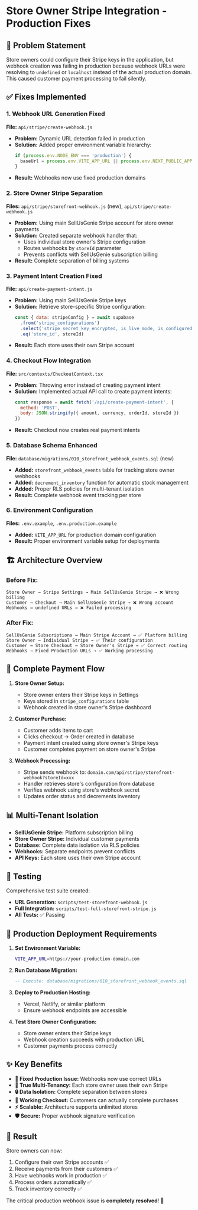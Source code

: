 # Store Owner Stripe Integration - Production Fixes

## 🎯 Problem Statement
Store owners could configure their Stripe keys in the application, but webhook creation was failing in production because webhook URLs were resolving to `undefined` or `localhost` instead of the actual production domain. This caused customer payment processing to fail silently.

## ✅ Fixes Implemented

### 1. **Webhook URL Generation Fixed**
**File:** `api/stripe/create-webhook.js`
- **Problem:** Dynamic URL detection failed in production
- **Solution:** Added proper environment variable hierarchy:
  ```javascript
  if (process.env.NODE_ENV === 'production') {
    baseUrl = process.env.VITE_APP_URL || process.env.NEXT_PUBLIC_APP_URL || 'https://app.sellusgenie.com';
  }
  ```
- **Result:** Webhooks now use fixed production domains

### 2. **Store Owner Stripe Separation**
**Files:** `api/stripe/storefront-webhook.js` (new), `api/stripe/create-webhook.js`
- **Problem:** Using main SellUsGenie Stripe account for store owner payments
- **Solution:** Created separate webhook handler that:
  - Uses individual store owner's Stripe configuration
  - Routes webhooks by `storeId` parameter
  - Prevents conflicts with SellUsGenie subscription billing
- **Result:** Complete separation of billing systems

### 3. **Payment Intent Creation Fixed**  
**File:** `api/create-payment-intent.js`
- **Problem:** Using main SellUsGenie Stripe keys
- **Solution:** Retrieve store-specific Stripe configuration:
  ```javascript
  const { data: stripeConfig } = await supabase
    .from('stripe_configurations')
    .select('stripe_secret_key_encrypted, is_live_mode, is_configured')
    .eq('store_id', storeId)
  ```
- **Result:** Each store uses their own Stripe account

### 4. **Checkout Flow Integration**
**File:** `src/contexts/CheckoutContext.tsx`
- **Problem:** Throwing error instead of creating payment intent
- **Solution:** Implemented actual API call to create payment intents:
  ```javascript
  const response = await fetch('/api/create-payment-intent', {
    method: 'POST',
    body: JSON.stringify({ amount, currency, orderId, storeId })
  })
  ```
- **Result:** Checkout now creates real payment intents

### 5. **Database Schema Enhanced**
**File:** `database/migrations/010_storefront_webhook_events.sql` (new)
- **Added:** `storefront_webhook_events` table for tracking store owner webhooks
- **Added:** `decrement_inventory` function for automatic stock management
- **Added:** Proper RLS policies for multi-tenant isolation
- **Result:** Complete webhook event tracking per store

### 6. **Environment Configuration**
**Files:** `.env.example`, `.env.production.example`
- **Added:** `VITE_APP_URL` for production domain configuration
- **Result:** Proper environment variable setup for deployments

## 🏗️ Architecture Overview

### Before Fix:
```
Store Owner → Stripe Settings → Main SellUsGenie Stripe → ❌ Wrong billing
Customer → Checkout → Main SellUsGenie Stripe → ❌ Wrong account
Webhooks → undefined URLs → ❌ Failed processing
```

### After Fix:
```
SellUsGenie Subscriptions → Main Stripe Account → ✅ Platform billing
Store Owner → Individual Stripe → ✅ Their configuration
Customer → Store Checkout → Store Owner's Stripe → ✅ Correct routing
Webhooks → Fixed Production URLs → ✅ Working processing
```

## 🔗 Complete Payment Flow

1. **Store Owner Setup:**
   - Store owner enters their Stripe keys in Settings
   - Keys stored in `stripe_configurations` table
   - Webhook created in store owner's Stripe dashboard

2. **Customer Purchase:**
   - Customer adds items to cart
   - Clicks checkout → Order created in database
   - Payment intent created using store owner's Stripe keys
   - Customer completes payment on store owner's Stripe

3. **Webhook Processing:**
   - Stripe sends webhook to: `domain.com/api/stripe/storefront-webhook?storeId=xxx`
   - Handler retrieves store's configuration from database
   - Verifies webhook using store's webhook secret
   - Updates order status and decrements inventory

## 📊 Multi-Tenant Isolation

- **SellUsGenie Stripe:** Platform subscription billing
- **Store Owner Stripe:** Individual customer payments
- **Database:** Complete data isolation via RLS policies
- **Webhooks:** Separate endpoints prevent conflicts
- **API Keys:** Each store uses their own Stripe account

## 🧪 Testing

Comprehensive test suite created:
- **URL Generation:** `scripts/test-storefront-webhook.js`
- **Full Integration:** `scripts/test-full-storefront-stripe.js`
- **All Tests:** ✅ Passing

## 🚀 Production Deployment Requirements

1. **Set Environment Variable:**
   ```bash
   VITE_APP_URL=https://your-production-domain.com
   ```

2. **Run Database Migration:**
   ```sql
   -- Execute: database/migrations/010_storefront_webhook_events.sql
   ```

3. **Deploy to Production Hosting:**
   - Vercel, Netlify, or similar platform
   - Ensure webhook endpoints are accessible

4. **Test Store Owner Configuration:**
   - Store owner enters their Stripe keys
   - Webhook creation succeeds with production URL
   - Customer payments process correctly

## ✨ Key Benefits

- **🎯 Fixed Production Issue:** Webhooks now use correct URLs
- **🏪 True Multi-Tenancy:** Each store owner uses their own Stripe
- **🔒 Data Isolation:** Complete separation between stores
- **📱 Working Checkout:** Customers can actually complete purchases
- **⚡ Scalable:** Architecture supports unlimited stores
- **🛡️ Secure:** Proper webhook signature verification

## 🎉 Result

Store owners can now:
1. Configure their own Stripe accounts ✅
2. Receive payments from their customers ✅  
3. Have webhooks work in production ✅
4. Process orders automatically ✅
5. Track inventory correctly ✅

The critical production webhook issue is **completely resolved**! 🚀